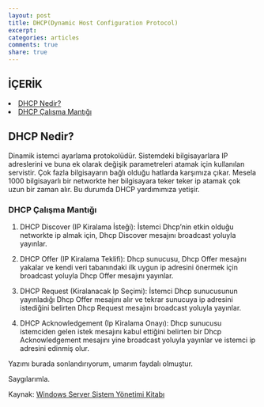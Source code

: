 ```yaml
---
layout: post
title: DHCP(Dynamic Host Configuration Protocol)
excerpt:
categories: articles
comments: true
share: true
---
```


<span></span>

## İÇERİK

<li> <a href="#dhcp-nedir">DHCP Nedir?</a></li>
<li> <a href="#calisma-mantigi">DHCP Çalışma Mantığı</a> </li>




## <a id="dhcp-nedir">DHCP Nedir?</a>

Dinamik istemci ayarlama protokolüdür. Sistemdeki bilgisayarlara IP adreslerini ve buna ek olarak değişik parametreleri atamak için kullanılan servistir. Çok fazla bilgisayarın bağlı olduğu hatlarda karşımıza çıkar. Mesela 1000 bilgisayarlı bir networkte her bilgisayara teker teker ip atamak çok uzun bir zaman alır. Bu durumda DHCP yardımımıza yetişir.


### <a id="calisma-mantigi">DHCP Çalışma Mantığı</a>

1) DHCP Discover (IP Kiralama İsteği): İstemci Dhcp’nin etkin olduğu networkte ip almak için, Dhcp  Discover mesajını broadcast yoluyla yayınlar.

2) DHCP Offer (IP Kiralama Teklifi): Dhcp sunucusu, Dhcp Offer mesajını yakalar ve kendi veri tabanındaki ilk uygun ip adresini önermek için broadcast yoluyla Dhcp Offer mesajını yayınlar.

3) DHCP Request (Kiralanacak Ip Seçimi): İstemci Dhcp sunucusunun yayınladığı Dhcp Offer mesajını alır ve tekrar sunucuya ip adresini istediğini belirten Dhcp Request mesajını broadcast yoluyla yayınlar.

4) DHCP Acknowledgement (Ip Kiralama Onayı): Dhcp sunucusu istemciden gelen istek mesajını kabul ettiğini belirten bir Dhcp Acknowledgement mesajını yine broadcast yoluyla yayınlar ve istemci ip adresini edinmiş olur.


Yazımı burada sonlandırıyorum, umarım faydalı olmuştur.

Saygılarımla.

Kaynak: [Windows Server Sistem Yönetimi Kitabı](https://www.linkedin.com/pulse/windows-server-sistem-y%C3%B6netimi-cilt-i-kitab%C4%B1m%C4%B1z-%C3%A7ikti-mesut-aladag?published=u) 
